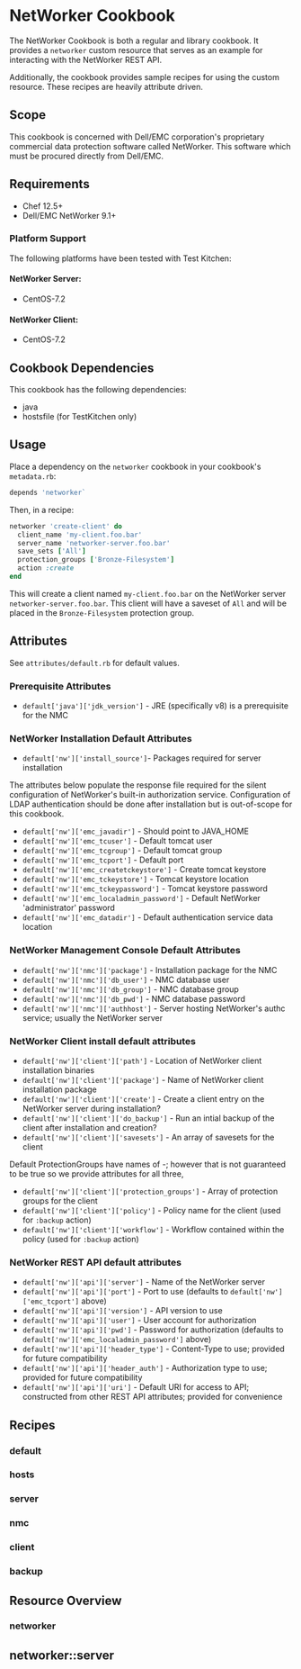 # NetWorker Cookbook

The NetWorker Cookbook is both a regular and library cookbook.  It provides a `networker` custom resource that serves as an example for interacting with the NetWorker REST API.

Additionally, the cookbook provides sample recipes for using the custom resource.  These recipes are heavily attribute driven.

## Scope

This cookbook is concerned with Dell/EMC corporation's proprietary commercial data protection software called NetWorker.  This software which must be procured directly from Dell/EMC.

## Requirements

* Chef 12.5+
* Dell/EMC NetWorker 9.1+

### Platform Support

The following platforms have been tested with Test Kitchen:

#### NetWorker Server:

* CentOS-7.2

#### NetWorker Client:

* CentOS-7.2

## Cookbook Dependencies

This cookbook has the following dependencies:

* java
* hostsfile (for TestKitchen only)

## Usage

Place a dependency on the `networker` cookbook in your cookbook's `metadata.rb`:

```Ruby
depends 'networker`
```

Then, in a recipe:

```Ruby
networker 'create-client' do
  client_name 'my-client.foo.bar'
  server_name 'networker-server.foo.bar'
  save_sets ['All']
  protection_groups ['Bronze-Filesystem']
  action :create
end
```

This will create a client named `my-client.foo.bar` on the NetWorker server `networker-server.foo.bar`.  This client will have a saveset of `All` and will be placed in the `Bronze-Filesystem` protection group.

## Attributes
See `attributes/default.rb` for default values.

### Prerequisite Attributes

* `default['java']['jdk_version']` - JRE (specifically v8) is a prerequisite for the NMC

### NetWorker Installation Default Attributes

* `default['nw']['install_source']`- Packages required for server installation

The attributes below populate the response file required for the silent configuration of NetWorker's built-in authorization service.  Configuration of LDAP authentication should be done after installation but is out-of-scope for this cookbook.

* `default['nw']['emc_javadir']` - Should point to JAVA_HOME
* `default['nw']['emc_tcuser']` - Default tomcat user
* `default['nw']['emc_tcgroup']` - Default tomcat group
* `default['nw']['emc_tcport']` - Default port
* `default['nw']['emc_createtckeystore']` - Create tomcat keystore
* `default['nw']['emc_tckeystore']` - Tomcat keystore location
* `default['nw']['emc_tckeypassword']` - Tomcat keystore password
* `default['nw']['emc_localadmin_password']` - Default NetWorker 'administrator' password
* `default['nw']['emc_datadir']` - Default authentication service data location

### NetWorker Management Console Default Attributes

* `default['nw']['nmc']['package']` - Installation package for the NMC
* `default['nw']['nmc']['db_user']` - NMC database user
* `default['nw']['nmc']['db_group']` - NMC database group
* `default['nw']['nmc']['db_pwd']` - NMC database password
* `default['nw']['nmc']['authhost']` - Server hosting NetWorker's authc service; usually the NetWorker server

### NetWorker Client install default attributes

* `default['nw']['client']['path']` - Location of NetWorker client installation binaries
* `default['nw']['client']['package']` - Name of NetWorker client installation package
* `default['nw']['client']['create']` - Create a client entry on the NetWorker server during installation?
* `default['nw']['client']['do_backup']` - Run an intial backup of the client after installation and creation?
* `default['nw']['client']['savesets']` - An array of savesets for the client

Default ProtectionGroups have names of <policy>-<workflow>; however that is not guaranteed to be true so we provide attributes for all three,

* `default['nw']['client']['protection_groups']` - Array of protection groups for the client
* `default['nw']['client']['policy']` - Policy name for the client (used for `:backup` action)
* `default['nw']['client']['workflow']` - Workflow contained within the policy (used for `:backup` action)

### NetWorker REST API default attributes

* `default['nw']['api']['server']` - Name of the NetWorker server
* `default['nw']['api']['port']` - Port to use (defaults to `default['nw']['emc_tcport']` above)
* `default['nw']['api']['version']` - API version to use
* `default['nw']['api']['user']` - User account for authorization
* `default['nw']['api']['pwd']` - Password for authorization (defaults to `default['nw']['emc_localadmin_password']` above)
* `default['nw']['api']['header_type']` - Content-Type to use; provided for future compatibility
* `default['nw']['api']['header_auth']` - Authorization type to use; provided for future compatibility
* `default['nw']['api']['uri']` - Default URI for access to API; constructed from other REST API attributes; provided for convenience

## Recipes

### default

### hosts

### server

### nmc

### client

### backup

## Resource Overview

### networker

## networker::server
